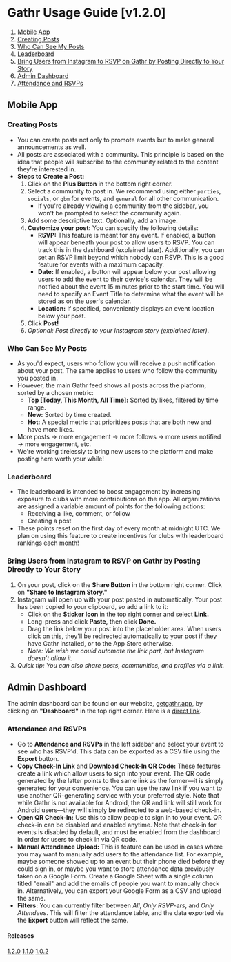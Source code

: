 # Gathr Usage Guide [v1.2.0]

1. [Mobile App](#mobile-app)
  1. [Creating Posts](#creating-posts)
  2. [Who Can See My Posts](#who-can-see-my-posts)
  3. [Leaderboard](#leaderboard)
  4. [Bring Users from Instagram to RSVP on Gathr by Posting Directly to Your Story](#bring-users-from-instagram-to-rsvp-on-gathr-by-posting-directly-to-your-story)
2. [Admin Dashboard](#admin-dashbaord)
  1. [Attendance and RSVPs](#attendance-and-rsvps)

## Mobile App

### Creating Posts

- You can create posts not only to promote events but to make general announcements as well.
- All posts are associated with a community. This principle is based on the idea that people will subscribe to the community related to the content they're interested in.
- **Steps to Create a Post:**
  1. Click on the **Plus Button** in the bottom right corner.
  2. Select a community to post in. We recommend using either `parties`, `socials`, or `gbm` for events, and `general` for all other communication.
     - If you're already viewing a community from the sidebar, you won't be prompted to select the community again.
  3. Add some descriptive text. Optionally, add an image.
  4. **Customize your post:** You can specify the following details:
     - **RSVP:** This feature is meant for any event. If enabled, a button will appear beneath your post to allow users to RSVP. You can track this in the dashboard (explained later). Additionally, you can set an RSVP limit beyond which nobody can RSVP. This is a good feature for events with a maximum capacity.
     - **Date:** If enabled, a button will appear below your post allowing users to add the event to their device's calendar. They will be notified about the event 15 minutes prior to the start time. You will need to specify an Event Title to determine what the event will be stored as on the user's calendar.
     - **Location:** If specified, conveniently displays an event location below your post.
  5. Click **Post!**
  6. *Optional: Post directly to your Instagram story (explained later).*

### Who Can See My Posts

- As you'd expect, users who follow you will receive a push notification about your post. The same applies to users who follow the community you posted in.
- However, the main Gathr feed shows all posts across the platform, sorted by a chosen metric:
  - **Top [Today, This Month, All Time]:** Sorted by likes, filtered by time range.
  - **New:** Sorted by time created.
  - **Hot:** A special metric that prioritizes posts that are both new and have more likes.
- More posts → more engagement → more follows → more users notified → more engagement, etc.
- We're working tirelessly to bring new users to the platform and make posting here worth your while!

### Leaderboard

- The leaderboard is intended to boost engagement by increasing exposure to clubs with more contributions on the app. All organizations are assigned a variable amount of points for the following actions:
  - Receiving a like, comment, or follow
  - Creating a post
- These points reset on the first day of every month at midnight UTC. We plan on using this feature to create incentives for clubs with leaderboard rankings each month!

### Bring Users from Instagram to RSVP on Gathr by Posting Directly to Your Story

1. On your post, click on the **Share Button** in the bottom right corner. Click on **"Share to Instagram Story."**
2. Instagram will open up with your post pasted in automatically. Your post has been copied to your clipboard, so add a link to it:
   - Click on the **Sticker Icon** in the top right corner and select **Link.**
   - Long-press and click **Paste,** then click **Done.**
   - Drag the link below your post into the placeholder area. When users click on this, they'll be redirected automatically to your post if they have Gathr installed, or to the App Store otherwise.
   - *Note: We wish we could automate the link part, but Instagram doesn't allow it.*
3. *Quick tip: You can also share posts, communities, and profiles via a link.*

## Admin Dashboard

The admin dashboard can be found on our website, [getgathr.app](https://getgathr.app), by clicking on **"Dashboard"** in the top right corner. Here is a [direct link](https://getgathr.app/dashboard).

### Attendance and RSVPs

- Go to **Attendance and RSVPs** in the left sidebar and select your event to see who has RSVP'd. This data can be exported as a CSV file using the **Export** button.
- **Copy Check-In Link** and **Download Check-In QR Code:** These features create a link which allow users to sign into your event. The QR code generated by the latter points to the same link as the former—it is simply generated for your convenience. You can use the raw link if you want to use another QR-generating service with your preferred style. Note that while Gathr is not available for Android, the QR and link will still work for Android users—they will simply be redirected to a web-based check-in.
- **Open QR Check-In:** Use this to allow people to sign in to your event. QR check-in can be disabled and enabled anytime. Note that check-in for events is disabled by default, and must be enabled from the dashboard in order for users to check in via QR code.
- **Manual Attendance Upload:** This is feature can be used in cases where you may want to manually add users to the attendance list. For example, maybe someone showed up to an event but their phone died before they could sign in, or maybe you want to store attendance data previously taken on a Google Form. Create a Google Sheet with a single column titled "email" and add the emails of people you want to manually check in. Alternatively, you can export your Google Form as a CSV and upload the same.
- **Filters:** You can currently filter between *All*, *Only RSVP-ers*, and *Only Attendees*. This will filter the attendance table, and the data exported via the **Export** button will reflect the same.


#### Releases
[1.2.0](https://github.com/gathr-app/gathr-features/tree/release_1.2.0)
[1.1.0](https://github.com/gathr-app/gathr-features/tree/release_1.1.0)
[1.0.2](https://github.com/gathr-app/gathr-features/tree/release_1.0.2)
